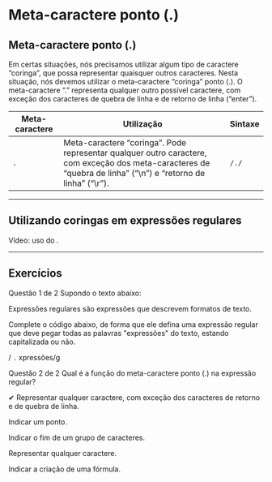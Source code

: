 # Meta-caractere ponto (.)

## Meta-caractere ponto (.)
Em certas situações, nós precisamos utilizar algum tipo de caractere “coringa”, que possa representar quaisquer outros caracteres. Nesta situação, nós devemos utilizar o meta-caractere “coringa” ponto (.). O meta-caractere “.” representa qualquer outro possível caractere, com exceção dos caracteres de quebra de linha e de retorno de linha (“enter”).

| Meta-caractere | Utilização | Sintaxe |
| -------------- | ---------- | ------- |
| `.` | Meta-caractere “coringa”. Pode representar qualquer outro caractere, com exceção dos meta-caracteres de “quebra de linha” (“\n”) e “retorno de linha” (“\r”). | `/./` |

---

## Utilizando coringas em expressões regulares

Vídeo: uso do .

---

## Exercícios

Questão 1 de 2
Supondo o texto abaixo:

Expressões regulares são expressões que descrevem formatos de texto.

Complete o código abaixo, de forma que ele defina uma expressão regular que deve pegar todas as palavras "expressões" do texto, estando capitalizada ou não.

/ `.` xpressões/g 


Questão 2 de 2
Qual é a função do meta-caractere ponto (.) na expressão regular?

✔ Representar qualquer caractere, com exceção dos caracteres de retorno e de quebra de linha.

Indicar um ponto.

Indicar o fim de um grupo de caracteres.

Representar qualquer caractere.

Indicar a criação de uma fórmula.